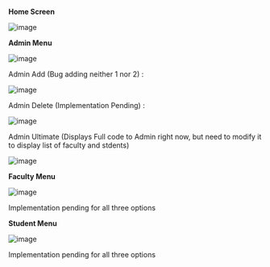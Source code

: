 **Home Screen**

![image](https://github.com/user-attachments/assets/b625e00c-84b6-493c-a87f-d02655bb1687)










**Admin Menu**

![image](https://github.com/user-attachments/assets/af1a3df0-8194-4a84-875b-7446dbefef52)

Admin Add (Bug adding neither 1 nor 2) : 

![image](https://github.com/user-attachments/assets/7e778a27-79cd-49f2-9955-e9be1894d0c7)

Admin Delete (Implementation Pending) : 

![image](https://github.com/user-attachments/assets/5941099b-4232-4895-8be9-a68c297e2c9f)

Admin Ultimate (Displays Full code to Admin right now, but need to modify it to display list of faculty and stdents) 

![image](https://github.com/user-attachments/assets/ae564a3a-8e83-4bb3-b8da-0a5b04dd520e)










**Faculty Menu**

![image](https://github.com/user-attachments/assets/cb6c6a20-bbf1-41a2-817b-ea3a7eabbaea)

Implementation pending for all three options










**Student Menu**

![image](https://github.com/user-attachments/assets/01dca4a5-7dd9-44bd-8a11-735ecbcea98b)

Implementation pending for all three options

